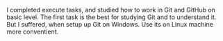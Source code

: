 I completed execute tasks, and studied how to work in Git and GitHub on basic level. The first task is the best for studying Git and to understand it. But I suffered, when setup up Git on Windows. Use its on Linux machine more conventient.